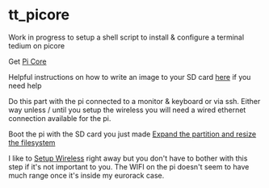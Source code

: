 # tt_picore

Work in progress to setup a shell script to install & configure a terminal tedium on picore


Get [Pi Core](http://tinycorelinux.net/9.x/armv6/releases/RPi/)

Helpful instructions on how to write an image to your SD card [here](https://www.raspberrypi.org/documentation/installation/installing-images/README.md) if you need help

Do this part with the pi connected to a monitor & keyboard or via ssh.  Either way unless / until you setup the wireless you will need a wired ethernet connection available for the pi.

Boot the pi with the SD card you just made
[Expand the partition and resize the filesystem](https://iotbytes.wordpress.com/picore-tiny-core-linux-on-raspberry-pi/)

I like to [Setup Wireless](https://iotbytes.wordpress.com/make-raspberry-pi-3-built-in-wifi-module-work-with-picore/) right away but you don't have to bother with this step if it's not important to you.  The WIFI on the pi doesn't seem to have much range once it's inside my eurorack case.

